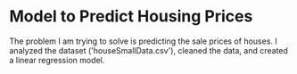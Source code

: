 # Model to Predict Housing Prices

The problem I am trying to solve is predicting the sale prices of houses.  I analyzed the dataset ('houseSmallData.csv'), cleaned the data, and created a linear regression model.